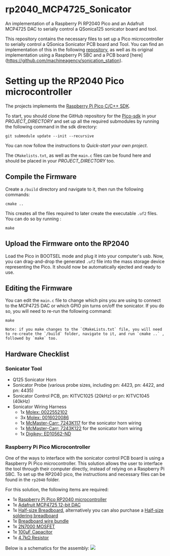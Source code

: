 # rp2040_MCP4725_Sonicator
An implementation of a Raspberry Pi RP2040 Pico and an Adafruit MCP4725 DAC to serially control a QSonica125 sonicator board and tool.

This repository contains the necessary files to set up a Pico microcontroller to serially control a QSonica Sonicator PCB board and Tool.
You can find an implementation of this in the following [repository](https://github.com/machineagency/science_jubilee), as well as its original implementation using a Raspberry Pi SBC and a PCB board [here] (https://github.com/machineagency/sonication_station).

# Setting up the RP2040 Pico microcontroller

The projects implements the [Raspberry Pi Pico C/C++ SDK](https://datasheets.raspberrypi.com/pico/getting-started-with-pico.pdf). 

To start, you should clone the GitHub repository for the [Pico-sdk](https://github.com/raspberrypi/pico-sdk) in your *PROJECT_DIRECTORY* and set up all the required submodules by running the following command in the sdk directory:

`git submodule update --init --recursive`

You can now follow the instructions to *Quick-start your own project*. 

The `CMakelists.txt`, as well as the `main.c` files can be found here and should be placed in your *PROJECT_DIRECTORY* too.

## Compile the Firmware
Create a `/build` directory and navigate to it, then run the following commands:

`cmake ..`

This creates all the files required to later create the executable `.uf2` files. You can do so by running :

`make`

## Upload the Firmware onto the RP2040
Load the Pico in BOOTSEL mode and plug it into your computer's usb. Now, you can drag-and-drop the generated `.uf2` file into the mass storage device representing the Pico. It should now be automatically ejected and ready to use.

## Editing the Firmware
You can edit the `main.c` file to change which pins you are using to connect to the MCP4725 DAC or which GPIO pin turns on/off the sonicator. 
If you do so, you will need to re-run the following command:

`make`

    Note: if you make changes to the `CMakeLists.txt` file, you will need to re-create the `/build` folder, navigate to it, and run `cmake ..` , followed by `make` too. 

## Hardware Checklist

### Sonicator Tool
* Q125 Sonicator Horn
* Sonicator Probe (various probe sizes, including pn: 4423, pn: 4422, and pn: 4435)
* Sonicator Control PCB, pn: KITVC1025 (20kHz) or pn: KITVC1045 (40kHz)
* Sonicator Wiring Harness
    * 1x [Molex: 0022552102](https://www.digikey.com/en/products/detail/molex/0022552102/303176)
    * 3x [Molex: 0016020086](https://www.digikey.com/en/products/detail/molex/0016020086/467788)
    * 1x [McMaster-Carr: 7243K117](https://www.mcmaster.com/7243K117/) for the sonicator horn wiring
    * 1x [McMaster-Carr: 7243K122](https://www.mcmaster.com/7243K122/) for the sonicator horn wiring
    * 1x [Digikey: ED10562-ND](https://www.digikey.com/en/products/detail/on-shore-technology-inc/OSTVN03A150/1588863?s=N4IgTCBcDaIKIBECMAGArANjAWgHIJAF0BfIA)

### Raspberry Pi Pico Microcontroller
One of the ways to interface with the sonicator control PCB board is using a Raspberry Pi Pico microcontroller. This solution allows the user to interface the tool through their computer directly, instead of relying on a Raspberry Pi SBC. To set up the RP2040 pico, the instructions and necessary files can be found in the `rp2040` folder. 

For this solution, the following items are required:
* 1x [Raspberry Pi Pico RP2040 microcontroller](https://www.raspberrypi.com/documentation/microcontrollers/raspberry-pi-pico.html)
* 1x [Adafruit MCP4725 12-bit DAC](https://www.adafruit.com/product/935)
* 1x [Half-size Breadboard](https://www.adafruit.com/product/64), alternatively you can also purchase a [Half-size soldering breadboard](https://www.digikey.com/en/products/detail/sparkfun-electronics/PRT-12070/5230951)
* 1x [Breadboard wire bundle](https://www.adafruit.com/product/153)
* 1x [2N7000 MOSFET](https://www.digikey.com/en/products/detail/onsemi/2N7000/244278) 
* 1x [100𝜇F Capacitor](https://www.amazon.com/100uF-105%C2%B0C-Aluminum-Electrolytic-Capacitor/dp/B07D6WDQMV/ref=sr_1_3?keywords=100+mfd+capacitor&qid=1705604871&sr=8-3)
* 1x [4.7kΩ Resistor](https://www.adafruit.com/product/2783)

Below is a schematics for the assembly: 
<img src="https://github.com/">

